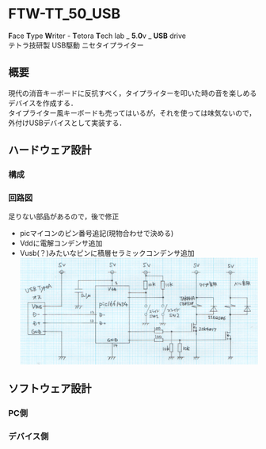 # FTW-TT_50_USB  

**F**ace **T**ype **W**riter - **T**etora **T**ech lab _ **5**.**0**v _ **USB** drive  
テトラ技研製 USB駆動 ニセタイプライター  

## 概要  
現代の消音キーボードに反抗すべく，タイプライターを叩いた時の音を楽しめるデバイスを作成する．  
タイプライター風キーボードも売ってはいるが，それを使っては味気ないので，外付けUSBデバイスとして実装する．  

## ハードウェア設計  
### 構成  
### 回路図　　
足りない部品があるので，後で修正
* picマイコンのピン番号追記(現物合わせで決める)  
* Vddに電解コンデンサ追加  
* Vusb(？)みたいなピンに積層セラミックコンデンサ追加  
![schmatic](./資料/schematic.png)  

## ソフトウェア設計  
### PC側  
### デバイス側